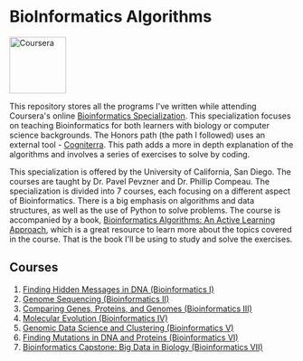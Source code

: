 # BioInformatics Algorithms

<p align="left">
  <img src="https://companieslogo.com/img/orig/COUR_BIG-e3284ace.png?t=1720244491" width="100" title="Coursera">
</p>

This repository stores all the programs I've written while attending Coursera's online [Bioinformatics Specialization](https://www.coursera.org/specializations/bioinformatics). This specialization focuses on teaching Bioinformatics for both learners with biology or computer science backgrounds. The Honors path (the path I followed) uses an external tool - [Cogniterra](https://cogniterra.org/). This path adds a more in depth explanation of the algorithms and involves a series of exercises to solve by coding.

This specialization is offered by the University of California, San Diego. The courses are taught by Dr. Pavel Pevzner and Dr. Phillip Compeau. The specialization is divided into 7 courses, each focusing on a different aspect of Bioinformatics. There is a big emphasis on algorithms and data structures, as well as the use of Python to solve problems. The course is accompanied by a book, [Bioinformatics Algorithms: An Active Learning Approach](http://bioinformaticsalgorithms.com/), which is a great resource to learn more about the topics covered in the course. That is the book I'll be using to study and solve the exercises.

## Courses

1. [Finding Hidden Messages in DNA (Bioinformatics I)](https://www.coursera.org/learn/dna-analysis?specialization=bioinformatics)
2. [Genome Sequencing (Bioinformatics II)](https://www.coursera.org/learn/genome-sequencing?specialization=bioinformatics)
3. [Comparing Genes, Proteins, and Genomes (Bioinformatics III)](https://www.coursera.org/learn/comparing-genomes?specialization=bioinformatics)
4. [Molecular Evolution (Bioinformatics IV)](https://www.coursera.org/learn/molecular-evolution?specialization=bioinformatics)
5. [Genomic Data Science and Clustering (Bioinformatics V)](https://www.coursera.org/learn/genomic-data?specialization=bioinformatics)
6. [Finding Mutations in DNA and Proteins (Bioinformatics VI)](https://www.coursera.org/learn/dna-mutations?specialization=bioinformatics)
7. [Bioinformatics Capstone: Big Data in Biology (Bioinformatics VII)](https://www.coursera.org/learn/bioinformatics-project?specialization=bioinformatics)
